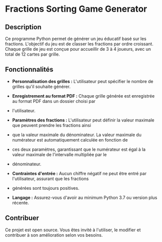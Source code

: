 Fractions Sorting Game Generator
================================


Description
-----------
Ce programme Python permet de générer un jeu éducatif basé sur les fractions. L'objectif du jeu est de classer les 
fractions par ordre croissant. Chaque grille de jeu est conçue pour accueillir de 3 à 4 joueurs, avec un total de 
12 cartes par grille.


Fonctionnalités
--------------
- **Personnalisation des grilles :** L'utilisateur peut spécifier le nombre de grilles qu'il souhaite générer.
  
- **Enregistrement au format PDF :** Chaque grille générée est enregistrée au format PDF dans un dossier choisi par 
- l'utilisateur.

- **Paramètres des fractions :** L'utilisateur peut définir la valeur maximale que peuvent prendre les fractions ainsi 
- que la valeur maximale du dénominateur. La valeur maximale du numérateur est automatiquement calculée en fonction de 
- ces deux paramètres, garantissant que le numérateur est égal à la valeur maximale de l'intervalle multipliée par le 
- dénominateur.

- **Contraintes d'entrée :** Aucun chiffre négatif ne peut être entré par l'utilisateur, assurant que les fractions 
- générées sont toujours positives.

- **Langage :** Assurez-vous d'avoir au minimum Python 3.7 ou version plus récente.


Contribuer
-----------
Ce projet est open source. Vous êtes invité à l'utiliser, le modifier et contribuer à son amélioration selon vos besoins.

